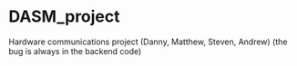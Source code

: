 # DASM_project
Hardware communications project (Danny, Matthew, Steven, Andrew) (the bug is always in the backend code)
